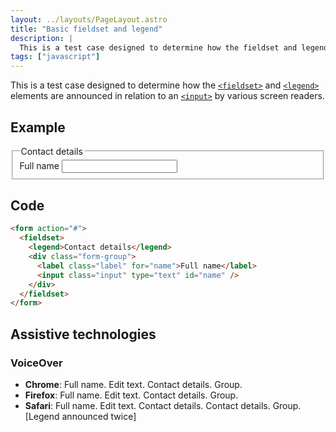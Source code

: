 ```yaml
---
layout: ../layouts/PageLayout.astro
title: "Basic fieldset and legend"
description: |
  This is a test case designed to determine how the fieldset and legend elements are announced in relation to an input by various screen readers.
tags: ["javascript"]
---
```


This is a test case designed to determine how the [<code>\<fieldset></code>](https://html.spec.whatwg.org/multipage/form-elements.html#the-fieldset-element) and [<code>\<legend></code>](https://html.spec.whatwg.org/multipage/form-elements.html#the-legend-element) elements are announced in relation to an [<code>\<input></code>](https://html.spec.whatwg.org/multipage/input.html#the-input-element) by various screen readers.

## Example

<form action="#">
    <fieldset>
      <legend>Contact details</legend>
      <div class="form-group">
        <label class="label" for="name">Full name</label>
        <input class="input" type="text" id="name">
      </div>
    </fieldset>
  </form>

## Code

```html
<form action="#">
  <fieldset>
    <legend>Contact details</legend>
    <div class="form-group">
      <label class="label" for="name">Full name</label>
      <input class="input" type="text" id="name" />
    </div>
  </fieldset>
</form>
```

## Assistive technologies

### VoiceOver

- **Chrome**: Full name. Edit text. Contact details. Group.
- **Firefox**: Full name. Edit text. Contact details. Group.
- **Safari**: Full name. Edit text. Contact details. Contact details. Group. [Legend announced twice]